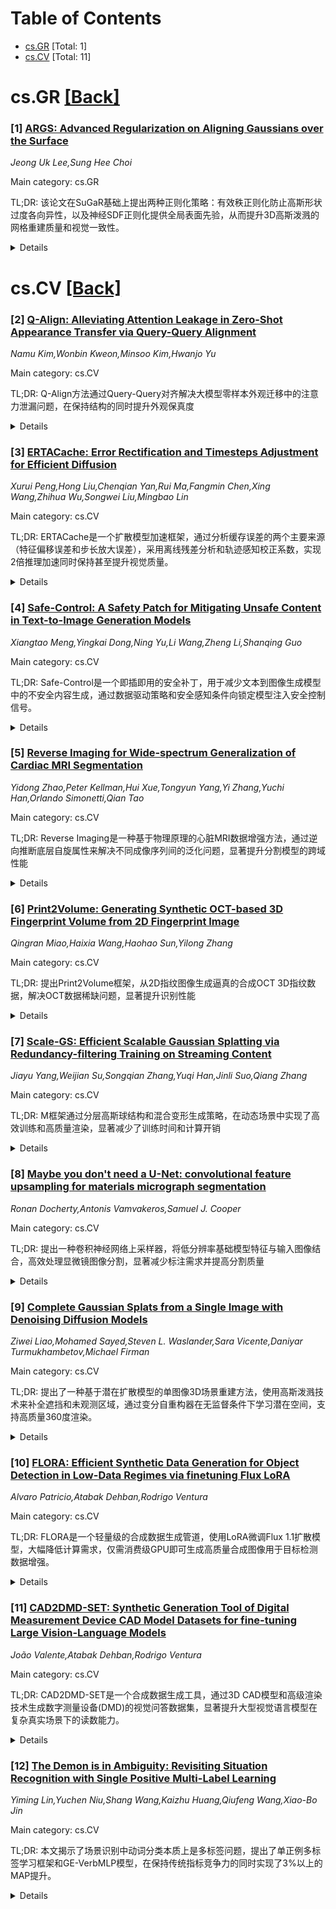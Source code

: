 <div id=toc></div>

# Table of Contents

- [cs.GR](#cs.GR) [Total: 1]
- [cs.CV](#cs.CV) [Total: 11]


<div id='cs.GR'></div>

# cs.GR [[Back]](#toc)

### [1] [ARGS: Advanced Regularization on Aligning Gaussians over the Surface](https://arxiv.org/abs/2508.21344)
*Jeong Uk Lee,Sung Hee Choi*

Main category: cs.GR

TL;DR: 该论文在SuGaR基础上提出两种正则化策略：有效秩正则化防止高斯形状过度各向异性，以及神经SDF正则化提供全局表面先验，从而提升3D高斯泼溅的网格重建质量和视觉一致性。


<details>
  <summary>Details</summary>
Motivation: 现有3D高斯泼溅(3DGS)重建方法在视觉保真度和场景一致性方面仍有改进空间，特别是单个高斯形状的优化和整体表面连贯性存在局限性。

Method: 1. 有效秩正则化：鼓励高斯采用更平衡的"圆盘状"形状而非"针状"形状；2. 神经SDF正则化：通过Eikonal损失保持距离属性，提供连续全局表面先验。

Result: 提出的两种互补正则化策略能够同时改善单个高斯基元的保真度和整体表面行为，实现更准确和连贯的视觉重建。

Conclusion: 通过结合形状正则化和全局表面先验，该方法显著提升了从3D高斯泼溅数据重建高质量3D网格和视觉效果的能力。

Abstract: Reconstructing high-quality 3D meshes and visuals from 3D Gaussian Splatting(3DGS) still remains a central challenge in computer graphics. Although existing models such as SuGaR offer effective solutions for rendering, there is is still room to improve improve both visual fidelity and scene consistency. This work builds upon SuGaR by introducing two complementary regularization strategies that address common limitations in both the shape of individual Gaussians and the coherence of the overall surface. The first strategy introduces an effective rank regularization, motivated by recent studies on Gaussian primitive structures. This regularization discourages extreme anisotropy-specifically, "needle-like" shapes-by favoring more balanced, "disk-like" forms that are better suited for stable surface reconstruction. The second strategy integrates a neural Signed Distance Function (SDF) into the optimization process. The SDF is regularized with an Eikonal loss to maintain proper distance properties and provides a continuous global surface prior, guiding Gaussians toward better alignment with the underlying geometry. These two regularizations aim to improve both the fidelity of individual Gaussian primitives and their collective surface behavior. The final model can make more accurate and coherent visuals from 3DGS data.

</details>


<div id='cs.CV'></div>

# cs.CV [[Back]](#toc)

### [2] [Q-Align: Alleviating Attention Leakage in Zero-Shot Appearance Transfer via Query-Query Alignment](https://arxiv.org/abs/2508.21090)
*Namu Kim,Wonbin Kweon,Minsoo Kim,Hwanjo Yu*

Main category: cs.CV

TL;DR: Q-Align方法通过Query-Query对齐解决大模型零样本外观迁移中的注意力泄漏问题，在保持结构的同时提升外观保真度


<details>
  <summary>Details</summary>
Motivation: 解决大规模图像生成模型在零样本外观迁移中出现的注意力泄漏问题，该问题源于Query-Key对齐导致的语义映射错误

Method: 提出Q-Align方法，包含三个核心贡献：1) Query-Query对齐实现精细空间语义映射；2) Key-Value重排增强特征对应；3) 使用重排后的键值进行注意力精化保持语义一致性

Result: 通过大量实验验证，Q-Align在外观保真度方面优于最先进方法，同时保持竞争力的结构保持能力

Conclusion: Q-Align有效解决了注意力泄漏问题，为零样本外观迁移提供了更准确的语义对齐方法

Abstract: We observe that zero-shot appearance transfer with large-scale image generation models faces a significant challenge: Attention Leakage. This challenge arises when the semantic mapping between two images is captured by the Query-Key alignment. To tackle this issue, we introduce Q-Align, utilizing Query-Query alignment to mitigate attention leakage and improve the semantic alignment in zero-shot appearance transfer. Q-Align incorporates three core contributions: (1) Query-Query alignment, facilitating the sophisticated spatial semantic mapping between two images; (2) Key-Value rearrangement, enhancing feature correspondence through realignment; and (3) Attention refinement using rearranged keys and values to maintain semantic consistency. We validate the effectiveness of Q-Align through extensive experiments and analysis, and Q-Align outperforms state-of-the-art methods in appearance fidelity while maintaining competitive structure preservation.

</details>


### [3] [ERTACache: Error Rectification and Timesteps Adjustment for Efficient Diffusion](https://arxiv.org/abs/2508.21091)
*Xurui Peng,Hong Liu,Chenqian Yan,Rui Ma,Fangmin Chen,Xing Wang,Zhihua Wu,Songwei Liu,Mingbao Lin*

Main category: cs.CV

TL;DR: ERTACache是一个扩散模型加速框架，通过分析缓存误差的两个主要来源（特征偏移误差和步长放大误差），采用离线残差分析和轨迹感知校正系数，实现2倍推理加速同时保持甚至提升视觉质量。


<details>
  <summary>Details</summary>
Motivation: 扩散模型由于迭代推理过程导致计算开销巨大。虽然特征缓存是一种有前景的加速策略，但简单的重用会导致明显的质量下降。需要解决缓存引入的累积误差问题。

Method: 提出ERTACache框架：1）离线残差分析识别可重用步骤；2）通过轨迹感知校正系数动态调整积分间隔；3）使用闭式残差线性化模型近似缓存误差。联合校正特征偏移误差和步长放大误差。

Result: 在标准图像和视频生成基准测试中，ERTACache实现高达2倍的推理加速，同时一致保持甚至改善视觉质量。在Wan2.1视频扩散模型上，2倍加速下VBench指标下降最小，有效保持基线保真度。

Conclusion: ERTACache通过系统分析缓存误差机制并提出联合校正方案，成功解决了扩散模型缓存加速中的质量退化问题，实现了高效且准确的采样，为扩散模型的实际部署提供了有效的加速解决方案。

Abstract: Diffusion models suffer from substantial computational overhead due to their inherently iterative inference process. While feature caching offers a promising acceleration strategy by reusing intermediate outputs across timesteps, naive reuse often incurs noticeable quality degradation. In this work, we formally analyze the cumulative error introduced by caching and decompose it into two principal components: feature shift error, caused by inaccuracies in cached outputs, and step amplification error, which arises from error propagation under fixed timestep schedules. To address these issues, we propose ERTACache, a principled caching framework that jointly rectifies both error types. Our method employs an offline residual profiling stage to identify reusable steps, dynamically adjusts integration intervals via a trajectory-aware correction coefficient, and analytically approximates cache-induced errors through a closed-form residual linearization model. Together, these components enable accurate and efficient sampling under aggressive cache reuse. Extensive experiments across standard image and video generation benchmarks show that ERTACache achieves up to 2x inference speedup while consistently preserving or even improving visual quality. Notably, on the state-of-the-art Wan2.1 video diffusion model, ERTACache delivers 2x acceleration with minimal VBench degradation, effectively maintaining baseline fidelity while significantly improving efficiency. The code is available at https://github.com/bytedance/ERTACache.

</details>


### [4] [Safe-Control: A Safety Patch for Mitigating Unsafe Content in Text-to-Image Generation Models](https://arxiv.org/abs/2508.21099)
*Xiangtao Meng,Yingkai Dong,Ning Yu,Li Wang,Zheng Li,Shanqing Guo*

Main category: cs.CV

TL;DR: Safe-Control是一个即插即用的安全补丁，用于减少文本到图像生成模型中的不安全内容生成，通过数据驱动策略和安全感知条件向锁定模型注入安全控制信号。


<details>
  <summary>Details</summary>
Motivation: 现有的文本到图像生成模型安全机制容易受到分布偏移的规避，或需要大量模型特定调整，需要一种更有效和灵活的解决方案。

Method: 使用数据驱动策略和安全感知条件，以补丁形式向锁定的T2I模型注入安全控制信号，支持构建多种安全补丁并灵活合并为统一补丁。

Result: 在六个不同的T2I模型上评估显示，Safe-Control将不安全内容生成概率降至7%，显著优于基线方法的约20%，同时保持良性图像质量和文本对齐。

Conclusion: Safe-Control是一种有效的即插即用安全解决方案，能够显著减少T2I模型的不安全内容生成，同时保持生成质量，优于现有最先进的安全机制。

Abstract: Despite the advancements in Text-to-Image (T2I) generation models, their potential for misuse or even abuse raises serious safety concerns. Model developers have made tremendous efforts to introduce safety mechanisms that can address these concerns in T2I models. However, the existing safety mechanisms, whether external or internal, either remain susceptible to evasion under distribution shifts or require extensive model-specific adjustments. To address these limitations, we introduce Safe-Control, an innovative plug-and-play safety patch designed to mitigate unsafe content generation in T2I models. Using data-driven strategies and safety-aware conditions, Safe-Control injects safety control signals into the locked T2I model, acting as an update in a patch-like manner. Model developers can also construct various safety patches to meet the evolving safety requirements, which can be flexibly merged into a single, unified patch. Its plug-and-play design further ensures adaptability, making it compatible with other T2I models of similar denoising architecture. We conduct extensive evaluations on six diverse and public T2I models. Empirical results highlight that Safe-Control is effective in reducing unsafe content generation across six diverse T2I models with similar generative architectures, yet it successfully maintains the quality and text alignment of benign images. Compared to seven state-of-the-art safety mechanisms, including both external and internal defenses, Safe-Control significantly outperforms all baselines in reducing unsafe content generation. For example, it reduces the probability of unsafe content generation to 7%, compared to approximately 20% for most baseline methods, under both unsafe prompts and the latest adversarial attacks.

</details>


### [5] [Reverse Imaging for Wide-spectrum Generalization of Cardiac MRI Segmentation](https://arxiv.org/abs/2508.21254)
*Yidong Zhao,Peter Kellman,Hui Xue,Tongyun Yang,Yi Zhang,Yuchi Han,Orlando Simonetti,Qian Tao*

Main category: cs.CV

TL;DR: Reverse Imaging是一种基于物理原理的心脏MRI数据增强方法，通过逆向推断底层自旋属性来解决不同成像序列间的泛化问题，显著提升分割模型的跨域性能


<details>
  <summary>Details</summary>
Motivation: 预训练的心脏MRI分割模型难以泛化到不同对比度的成像序列，因为成像协议变化导致图像对比度差异巨大，但所有图像都由相同的自旋属性（质子密度、T1、T2值）控制

Method: 提出Reverse Imaging方法：1）从观测的MRI图像逆向求解非线性逆问题推断底层自旋属性；2）使用扩散模型学习mSASHA数据集中的自旋属性先验分布；3）基于推断的自旋属性合成任意新序列的图像

Result: 该方法能够从MR图像获得有意义的自旋属性估计，实现高度灵活的图像合成，使分割模型在完全不同图像对比度和成像协议下都能实现高精度分割

Conclusion: Reverse Imaging通过物理驱动的数据增强和域适应方法，从根本上解决了心脏MRI分割的泛化问题，实现了宽谱泛化能力

Abstract: Pretrained segmentation models for cardiac magnetic resonance imaging (MRI) struggle to generalize across different imaging sequences due to significant variations in image contrast. These variations arise from changes in imaging protocols, yet the same fundamental spin properties, including proton density, T1, and T2 values, govern all acquired images. With this core principle, we introduce Reverse Imaging, a novel physics-driven method for cardiac MRI data augmentation and domain adaptation to fundamentally solve the generalization problem. Our method reversely infers the underlying spin properties from observed cardiac MRI images, by solving ill-posed nonlinear inverse problems regularized by the prior distribution of spin properties. We acquire this "spin prior" by learning a generative diffusion model from the multiparametric SAturation-recovery single-SHot acquisition sequence (mSASHA) dataset, which offers joint cardiac T1 and T2 maps. Our method enables approximate but meaningful spin-property estimates from MR images, which provide an interpretable "latent variable" that lead to highly flexible image synthesis of arbitrary novel sequences. We show that Reverse Imaging enables highly accurate segmentation across vastly different image contrasts and imaging protocols, realizing wide-spectrum generalization of cardiac MRI segmentation.

</details>


### [6] [Print2Volume: Generating Synthetic OCT-based 3D Fingerprint Volume from 2D Fingerprint Image](https://arxiv.org/abs/2508.21371)
*Qingran Miao,Haixia Wang,Haohao Sun,Yilong Zhang*

Main category: cs.CV

TL;DR: 提出Print2Volume框架，从2D指纹图像生成逼真的合成OCT 3D指纹数据，解决OCT数据稀缺问题，显著提升识别性能


<details>
  <summary>Details</summary>
Motivation: OCT技术能获取高分辨率3D指纹数据，但数据采集成本高、耗时长，导致大规模数据集稀缺，阻碍了深度学习算法的发展

Method: 三阶段框架：1）2D风格迁移模块将二值指纹转为灰度图像；2）3D结构扩展网络将2D图像外推为3D解剖体积；3）基于3D GAN的OCT真实性细化器添加纹理和噪声

Result: 生成42万个合成样本，预训练模型后在真实小数据集上微调，将等错误率从15.62%降至2.50%

Conclusion: Print2Volume能有效生成高质量合成OCT指纹数据，显著缓解数据稀缺问题，大幅提升生物识别性能

Abstract: Optical Coherence Tomography (OCT) enables the acquisition of high-resolution, three-dimensional fingerprint data, capturing rich subsurface structures for robust biometric recognition. However, the high cost and time-consuming nature of OCT data acquisition have led to a scarcity of large-scale public datasets, significantly hindering the development of advanced algorithms, particularly data-hungry deep learning models. To address this critical bottleneck, this paper introduces Print2Volume, a novel framework for generating realistic, synthetic OCT-based 3D fingerprints from 2D fingerprint image. Our framework operates in three sequential stages: (1) a 2D style transfer module that converts a binary fingerprint into a grayscale images mimicking the style of a Z-direction mean-projected OCT scan; (2) a 3D Structure Expansion Network that extrapolates the 2D im-age into a plausible 3D anatomical volume; and (3) an OCT Realism Refiner, based on a 3D GAN, that renders the structural volume with authentic textures, speckle noise, and other imaging characteristics. Using Print2Volume, we generated a large-scale synthetic dataset of 420,000 samples. Quantitative experiments demonstrate the high quality of our synthetic data and its significant impact on recognition performance. By pre-training a recognition model on our synthetic data and fine-tuning it on a small real-world dataset, we achieved a remarkable reduction in the Equal Error Rate (EER) from 15.62% to 2.50% on the ZJUT-EIFD benchmark, proving the effectiveness of our approach in overcoming data scarcity.

</details>


### [7] [Scale-GS: Efficient Scalable Gaussian Splatting via Redundancy-filtering Training on Streaming Content](https://arxiv.org/abs/2508.21444)
*Jiayu Yang,Weijian Su,Songqian Zhang,Yuqi Han,Jinli Suo,Qiang Zhang*

Main category: cs.CV

TL;DR: M框架通过分层高斯球结构和混合变形生成策略，在动态场景中实现了高效训练和高质量渲染，显著减少了训练时间和计算开销


<details>
  <summary>Details</summary>
Motivation: 3D高斯泼溅在动态场景中存在数据量大和训练时间长的问题，需要一种可扩展的高效训练框架

Method: 使用基于锚点的分层高斯球结构，粗粒度高斯表示场景结构，细粒度高斯负责细节渲染；采用混合变形和生成策略建模运动；双向自适应掩码机制提升训练效率

Result: 在广泛实验中，M框架实现了卓越的视觉质量，同时相比最先进方法显著减少了训练时间

Conclusion: 该框架为动态场景的高斯泼溅提供了一种高效可扩展的解决方案，在保持高质量渲染的同时大幅提升训练效率

Abstract: 3D Gaussian Splatting (3DGS) enables high-fidelity real-time rendering, a key requirement for immersive applications. However, the extension of 3DGS to dynamic scenes remains limitations on the substantial data volume of dense Gaussians and the prolonged training time required for each frame. This paper presents \M, a scalable Gaussian Splatting framework designed for efficient training in streaming tasks. Specifically, Gaussian spheres are hierarchically organized by scale within an anchor-based structure. Coarser-level Gaussians represent the low-resolution structure of the scene, while finer-level Gaussians, responsible for detailed high-fidelity rendering, are selectively activated by the coarser-level Gaussians. To further reduce computational overhead, we introduce a hybrid deformation and spawning strategy that models motion of inter-frame through Gaussian deformation and triggers Gaussian spawning to characterize wide-range motion. Additionally, a bidirectional adaptive masking mechanism enhances training efficiency by removing static regions and prioritizing informative viewpoints. Extensive experiments demonstrate that \M~ achieves superior visual quality while significantly reducing training time compared to state-of-the-art methods.

</details>


### [8] [Maybe you don't need a U-Net: convolutional feature upsampling for materials micrograph segmentation](https://arxiv.org/abs/2508.21529)
*Ronan Docherty,Antonis Vamvakeros,Samuel J. Cooper*

Main category: cs.CV

TL;DR: 提出一种卷积神经网络上采样器，将低分辨率基础模型特征与输入图像结合，高效处理显微镜图像分割，显著减少标注需求并提高分割质量


<details>
  <summary>Details</summary>
Motivation: 现有基于patch的基础模型特征在处理显微镜图像时面临两个问题：1）无法捕捉微结构中的精细特征；2）难以处理材料科学和生物图像分析中的大尺寸图像

Method: 训练卷积神经网络，参考输入图像对低分辨率（大patch尺寸）基础模型特征进行上采样，无需额外训练即可应用于各种显微镜图像的特征提取和分割

Result: 上采样后的丰富特征能够分离难以分割的相（如发丝裂纹），交互式分割使用这些深度特征能够以更少的标签和更快的速度产生高质量分割结果

Conclusion: 该方法为显微镜图像分析提供了一种高效的特征提取和分割解决方案，显著优于传统的卷积网络训练或微调方法

Abstract: Feature foundation models - usually vision transformers - offer rich semantic descriptors of images, useful for downstream tasks such as (interactive) segmentation and object detection. For computational efficiency these descriptors are often patch-based, and so struggle to represent the fine features often present in micrographs; they also struggle with the large image sizes present in materials and biological image analysis. In this work, we train a convolutional neural network to upsample low-resolution (i.e, large patch size) foundation model features with reference to the input image. We apply this upsampler network (without any further training) to efficiently featurise and then segment a variety of microscopy images, including plant cells, a lithium-ion battery cathode and organic crystals. The richness of these upsampled features admits separation of hard to segment phases, like hairline cracks. We demonstrate that interactive segmentation with these deep features produces high-quality segmentations far faster and with far fewer labels than training or finetuning a more traditional convolutional network.

</details>


### [9] [Complete Gaussian Splats from a Single Image with Denoising Diffusion Models](https://arxiv.org/abs/2508.21542)
*Ziwei Liao,Mohamed Sayed,Steven L. Waslander,Sara Vicente,Daniyar Turmukhambetov,Michael Firman*

Main category: cs.CV

TL;DR: 提出了一种基于潜在扩散模型的单图像3D场景重建方法，使用高斯泼溅技术来补全遮挡和未观测区域，通过变分自重构器在无监督条件下学习潜在空间，支持高质量360度渲染。


<details>
  <summary>Details</summary>
Motivation: 传统高斯泼溅方法需要密集观测，无法重建遮挡和未观测区域；回归方法只能预测单一模式，导致模糊和不真实的结果，无法处理多可能性解释。

Method: 使用潜在扩散模型学习基于单张输入图像的条件化3D高斯泼溅表示分布；提出变分自重构器从2D图像无监督学习潜在空间，然后在其上训练扩散模型。

Result: 方法能够生成忠实重建结果和多样化样本，成功补全遮挡表面，实现高质量的360度渲染。

Conclusion: 该方法通过生成式建模解决了单图像3D重建中的遮挡补全问题，相比传统回归方法能够产生更真实和多样化的结果。

Abstract: Gaussian splatting typically requires dense observations of the scene and can fail to reconstruct occluded and unobserved areas. We propose a latent diffusion model to reconstruct a complete 3D scene with Gaussian splats, including the occluded parts, from only a single image during inference. Completing the unobserved surfaces of a scene is challenging due to the ambiguity of the plausible surfaces. Conventional methods use a regression-based formulation to predict a single "mode" for occluded and out-of-frustum surfaces, leading to blurriness, implausibility, and failure to capture multiple possible explanations. Thus, they often address this problem partially, focusing either on objects isolated from the background, reconstructing only visible surfaces, or failing to extrapolate far from the input views. In contrast, we propose a generative formulation to learn a distribution of 3D representations of Gaussian splats conditioned on a single input image. To address the lack of ground-truth training data, we propose a Variational AutoReconstructor to learn a latent space only from 2D images in a self-supervised manner, over which a diffusion model is trained. Our method generates faithful reconstructions and diverse samples with the ability to complete the occluded surfaces for high-quality 360-degree renderings.

</details>


### [10] [FLORA: Efficient Synthetic Data Generation for Object Detection in Low-Data Regimes via finetuning Flux LoRA](https://arxiv.org/abs/2508.21712)
*Alvaro Patricio,Atabak Dehban,Rodrigo Ventura*

Main category: cs.CV

TL;DR: FLORA是一个轻量级的合成数据生成管道，使用LoRA微调Flux 1.1扩散模型，大幅降低计算需求，仅需消费级GPU即可生成高质量合成图像用于目标检测数据增强。


<details>
  <summary>Details</summary>
Motivation: 现有基于扩散模型的合成数据生成方法需要企业级GPU和大量合成图像，计算资源需求过高，限制了实际应用。

Method: 使用Flux 1.1 Dev扩散模型，通过低秩适应(LoRA)进行微调，构建轻量级合成数据生成管道。

Result: 在7个目标检测数据集上验证，仅用500张合成图像就能超越ODGEN基线使用5000张图像的性能，mAP@.50:.95提升高达21.3%。

Conclusion: FLORA证明了质量优先、效率导向的方法比暴力生成更有效，仅用10%的数据和少量计算成本就能达到最先进性能，使合成数据生成更加实用和可及。

Abstract: Recent advances in diffusion-based generative models have demonstrated significant potential in augmenting scarce datasets for object detection tasks. Nevertheless, most recent models rely on resource-intensive full fine-tuning of large-scale diffusion models, requiring enterprise-grade GPUs (e.g., NVIDIA V100) and thousands of synthetic images. To address these limitations, we propose Flux LoRA Augmentation (FLORA), a lightweight synthetic data generation pipeline. Our approach uses the Flux 1.1 Dev diffusion model, fine-tuned exclusively through Low-Rank Adaptation (LoRA). This dramatically reduces computational requirements, enabling synthetic dataset generation with a consumer-grade GPU (e.g., NVIDIA RTX 4090). We empirically evaluate our approach on seven diverse object detection datasets. Our results demonstrate that training object detectors with just 500 synthetic images generated by our approach yields superior detection performance compared to models trained on 5000 synthetic images from the ODGEN baseline, achieving improvements of up to 21.3% in mAP@.50:.95. This work demonstrates that it is possible to surpass state-of-the-art performance with far greater efficiency, as FLORA achieves superior results using only 10% of the data and a fraction of the computational cost. This work demonstrates that a quality and efficiency-focused approach is more effective than brute-force generation, making advanced synthetic data creation more practical and accessible for real-world scenarios.

</details>


### [11] [CAD2DMD-SET: Synthetic Generation Tool of Digital Measurement Device CAD Model Datasets for fine-tuning Large Vision-Language Models](https://arxiv.org/abs/2508.21732)
*João Valente,Atabak Dehban,Rodrigo Ventura*

Main category: cs.CV

TL;DR: CAD2DMD-SET是一个合成数据生成工具，通过3D CAD模型和高级渲染技术生成数字测量设备(DMD)的视觉问答数据集，显著提升大型视觉语言模型在复杂真实场景下的读数能力。


<details>
  <summary>Details</summary>
Motivation: 现有大型视觉语言模型在数字测量设备读数任务中表现不佳，特别是在真实世界的杂乱、遮挡、极端视角和运动模糊等挑战性条件下，这限制了其在头戴式摄像头和增强现实应用中的实用性。

Method: 利用3D CAD模型、高级渲染和高保真图像合成技术开发CAD2DMD-SET工具，生成多样化的VQA标注合成DMD数据集。同时创建DMDBench验证集（1000张标注真实图像）用于评估模型性能。

Result: 使用平均归一化Levenshtein相似度(ANLS)对三个最先进LVLM进行基准测试，通过CAD2DMD-SET生成的数据集微调LoRA后，InternVL模型得分提升200%，且在其他任务上性能未下降。

Conclusion: CAD2DMD-SET训练数据集显著提高了LVLM在挑战性条件下的鲁棒性和性能，该工具将作为开源发布，允许社区添加不同测量设备并生成自己的数据集。

Abstract: Recent advancements in Large Vision-Language Models (LVLMs) have demonstrated impressive capabilities across various multimodal tasks. They continue, however, to struggle with trivial scenarios such as reading values from Digital Measurement Devices (DMDs), particularly in real-world conditions involving clutter, occlusions, extreme viewpoints, and motion blur; common in head-mounted cameras and Augmented Reality (AR) applications. Motivated by these limitations, this work introduces CAD2DMD-SET, a synthetic data generation tool designed to support visual question answering (VQA) tasks involving DMDs. By leveraging 3D CAD models, advanced rendering, and high-fidelity image composition, our tool produces diverse, VQA-labelled synthetic DMD datasets suitable for fine-tuning LVLMs. Additionally, we present DMDBench, a curated validation set of 1,000 annotated real-world images designed to evaluate model performance under practical constraints. Benchmarking three state-of-the-art LVLMs using Average Normalised Levenshtein Similarity (ANLS) and further fine-tuning LoRA's of these models with CAD2DMD-SET's generated dataset yielded substantial improvements, with InternVL showcasing a score increase of 200% without degrading on other tasks. This demonstrates that the CAD2DMD-SET training dataset substantially improves the robustness and performance of LVLMs when operating under the previously stated challenging conditions. The CAD2DMD-SET tool is expected to be released as open-source once the final version of this manuscript is prepared, allowing the community to add different measurement devices and generate their own datasets.

</details>


### [12] [The Demon is in Ambiguity: Revisiting Situation Recognition with Single Positive Multi-Label Learning](https://arxiv.org/abs/2508.21816)
*Yiming Lin,Yuchen Niu,Shang Wang,Kaizhu Huang,Qiufeng Wang,Xiao-Bo Jin*

Main category: cs.CV

TL;DR: 本文揭示了场景识别中动词分类本质上是多标签问题，提出了单正例多标签学习框架和GE-VerbMLP模型，在保持传统指标竞争力的同时实现了3%以上的MAP提升。


<details>
  <summary>Details</summary>
Motivation: 现有方法将动词分类视为单标签问题，但视觉事件识别存在固有歧义性，同一图像可能被多个动词类别合理描述，这种单标签设定无法处理动词类别间的语义重叠问题。

Method: 将动词分类重新定义为单正例多标签学习(SPMLL)问题，提出图增强动词多层感知机(GE-VerbMLP)，结合图神经网络捕捉标签相关性，使用对抗训练优化决策边界。

Result: 在真实数据集上的大量实验表明，该方法在保持传统top-1和top-5准确率指标竞争力的同时，实现了超过3%的平均精度均值(MAP)提升。

Conclusion: 动词分类本质上是多标签问题，提出的SPMLL框架和GE-VerbMLP模型有效解决了视觉事件识别中的语义模糊性，为场景识别任务提供了更全面的评估基准和解决方案。

Abstract: Context recognition (SR) is a fundamental task in computer vision that aims to extract structured semantic summaries from images by identifying key events and their associated entities. Specifically, given an input image, the model must first classify the main visual events (verb classification), then identify the participating entities and their semantic roles (semantic role labeling), and finally localize these entities in the image (semantic role localization). Existing methods treat verb classification as a single-label problem, but we show through a comprehensive analysis that this formulation fails to address the inherent ambiguity in visual event recognition, as multiple verb categories may reasonably describe the same image. This paper makes three key contributions: First, we reveal through empirical analysis that verb classification is inherently a multi-label problem due to the ubiquitous semantic overlap between verb categories. Second, given the impracticality of fully annotating large-scale datasets with multiple labels, we propose to reformulate verb classification as a single positive multi-label learning (SPMLL) problem - a novel perspective in SR research. Third, we design a comprehensive multi-label evaluation benchmark for SR that is carefully designed to fairly evaluate model performance in a multi-label setting. To address the challenges of SPMLL, we futher develop the Graph Enhanced Verb Multilayer Perceptron (GE-VerbMLP), which combines graph neural networks to capture label correlations and adversarial training to optimize decision boundaries. Extensive experiments on real-world datasets show that our approach achieves more than 3\% MAP improvement while remaining competitive on traditional top-1 and top-5 accuracy metrics.

</details>
